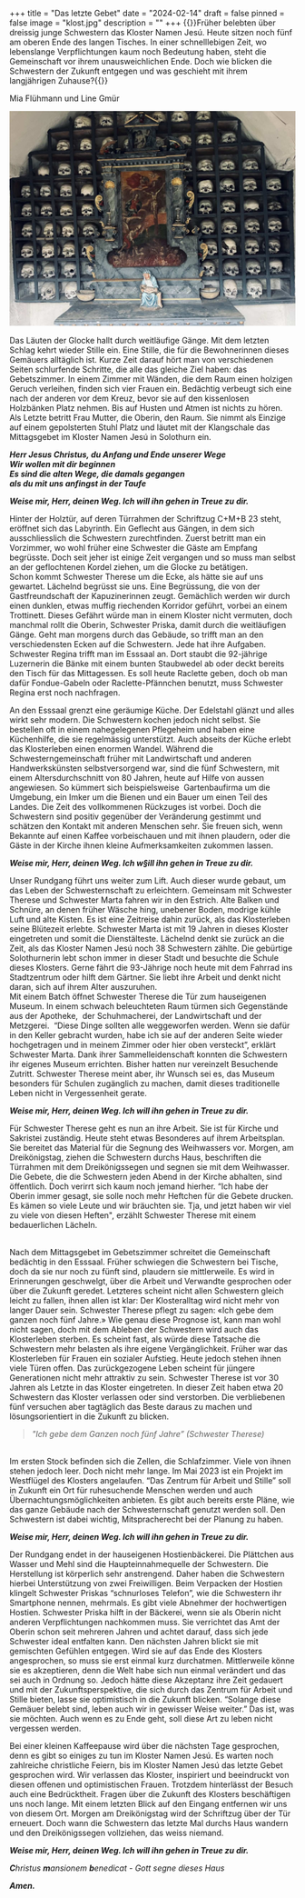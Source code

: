 +++
title = "Das letzte Gebet"
date = "2024-02-14"
draft = false
pinned = false
image = "klost.jpg"
description = ""
+++
{{<lead>}}Früher belebten über dreissig junge Schwestern das Kloster Namen Jesú. Heute sitzen noch fünf am oberen Ende des langen Tisches. In einer schnelllebigen Zeit, wo lebenslange Verpflichtungen kaum noch Bedeutung haben, steht die Gemeinschaft vor ihrem unausweichlichen Ende. Doch wie blicken die Schwestern der Zukunft entgegen und was geschieht mit ihrem langjährigen Zuhause?{{</lead>}}

Mia Flühmann und Line Gmür

![Zeuginnen der Vergangenheit: Schädel ehemaliger Schwestern, die im Laufe der 400-jährigen Existenz im Kloster Namen Jesú verstorben sind. (Fotografie von Mia Flühmann, Stand: 5.1.24)](klost.jpg)

Das Läuten der Glocke hallt durch weitläufige Gänge. Mit dem letzten Schlag kehrt wieder Stille ein. Eine Stille, die für die Bewohnerinnen dieses Gemäuers alltäglich ist. Kurze Zeit darauf hört man von verschiedenen Seiten schlurfende Schritte, die alle das gleiche Ziel haben: das Gebetszimmer. In einem Zimmer mit Wänden, die dem Raum einen holzigen Geruch verleihen, finden sich vier Frauen ein. Bedächtig verbeugt sich eine nach der anderen vor dem Kreuz, bevor sie auf den kissenlosen Holzbänken Platz nehmen. Bis auf Husten und Atmen ist nichts zu hören. Als Letzte betritt Frau Mutter, die Oberin, den Raum. Sie nimmt als Einzige auf einem gepolsterten Stuhl Platz und läutet mit der Klangschale das Mittagsgebet im Kloster Namen Jesú in Solothurn ein.



***Herr Jesus Christus, du Anfang und Ende unserer Wege***\
***Wir wollen mit dir beginnen***\
***Es sind die alten Wege, die damals gegangen***\
***als du mit uns anfingst in der Taufe***

***Weise mir, Herr, deinen Weg. Ich will ihn gehen in Treue zu dir.***



Hinter der Holztür, auf deren Türrahmen der Schriftzug C+M+B 23 steht, eröffnet sich das Labyrinth. Ein Geflecht aus Gängen, in dem sich ausschliesslich die Schwestern zurechtfinden. Zuerst betritt man ein Vorzimmer, wo wohl früher eine Schwester die Gäste am Empfang begrüsste. Doch seit jeher ist einige Zeit vergangen und so muss man selbst an der geflochtenen Kordel ziehen, um die Glocke zu betätigen.\
Schon kommt Schwester Therese um die Ecke, als hätte sie auf uns gewartet. Lächelnd begrüsst sie uns. Eine Begrüssung, die von der Gastfreundschaft der Kapuzinerinnen zeugt. Gemächlich werden wir durch einen dunklen, etwas muffig riechenden Korridor geführt, vorbei an einem Trottinett. Dieses Gefährt würde man in einem Kloster nicht vermuten, doch manchmal rollt die Oberin, Schwester Priska, damit durch die weitläufigen Gänge. Geht man morgens durch das Gebäude, so trifft man an den verschiedensten Ecken auf die Schwestern. Jede hat ihre Aufgaben. Schwester Regina trifft man im Esssaal an. Dort staubt die 92-jährige Luzernerin die Bänke mit einem bunten Staubwedel ab oder deckt bereits den Tisch für das Mittagessen. Es soll heute Raclette geben, doch ob man dafür Fondue-Gabeln oder Raclette-Pfännchen benutzt, muss Schwester Regina erst noch nachfragen.

An den Esssaal grenzt eine geräumige Küche. Der Edelstahl glänzt und alles wirkt sehr modern. Die Schwestern kochen jedoch nicht selbst. Sie bestellen oft in einem nahegelegenen Pflegeheim und haben eine Küchenhilfe, die sie regelmässig unterstützt. Auch abseits der Küche erlebt das Klosterleben einen enormen Wandel. Während die Schwesterngemeinschaft früher mit Landwirtschaft und anderen Handwerkskünsten selbstversorgend war, sind die fünf Schwestern, mit einem Altersdurchschnitt von 80 Jahren, heute auf Hilfe von aussen angewiesen. So kümmert sich beispielsweise  Gartenbaufirma um die Umgebung, ein Imker um die Bienen und ein Bauer um einen Teil des Landes. Die Zeit des vollkommenen Rückzuges ist vorbei. Doch die Schwestern sind positiv gegenüber der Veränderung gestimmt und schätzen den Kontakt mit anderen Menschen sehr. Sie freuen sich, wenn Bekannte auf einen Kaffee vorbeischauen und mit ihnen plaudern, oder die Gäste in der Kirche ihnen kleine Aufmerksamkeiten zukommen lassen.



***Weise mir, Herr, deinen Weg. Ich w§ill ihn gehen in Treue zu dir.***



Unser Rundgang führt uns weiter zum Lift. Auch dieser wurde gebaut, um das Leben der Schwesternschaft zu erleichtern. Gemeinsam mit Schwester Therese und Schwester Marta fahren wir in den Estrich. Alte Balken und Schnüre, an denen früher Wäsche hing, unebener Boden, modrige kühle Luft und alte Kisten. Es ist eine Zeitreise dahin zurück, als das Klosterleben seine Blütezeit erlebte. Schwester Marta ist mit 19 Jahren in dieses Kloster eingetreten und somit die Dienstälteste. Lächelnd denkt sie zurück an die Zeit, als das Kloster Namen Jesú noch 38 Schwestern zählte. Die gebürtige Solothurnerin lebt schon immer in dieser Stadt und besuchte die Schule dieses Klosters. Gerne fährt die 93-Jährige noch heute mit dem Fahrrad ins Stadtzentrum oder hilft dem Gärtner. Sie liebt ihre Arbeit und denkt nicht daran, sich auf ihrem Alter auszuruhen.\
Mit einem Batch öffnet Schwester Therese die Tür zum hauseigenen Museum. In einem schwach beleuchteten Raum türmen sich Gegenstände aus der Apotheke,  der Schuhmacherei, der Landwirtschaft und der Metzgerei.  “Diese Dinge sollten alle weggeworfen werden. Wenn sie dafür in den Keller gebracht wurden, habe ich sie auf der anderen Seite wieder hochgetragen und in meinem Zimmer oder hier oben versteckt”, erklärt Schwester Marta. Dank ihrer Sammelleidenschaft konnten die Schwestern ihr eigenes Museum errichten. Bisher hatten nur vereinzelt Besuchende Zutritt. Schwester Therese meint aber, ihr Wunsch sei es, das Museum besonders für Schulen zugänglich zu machen, damit dieses traditionelle Leben nicht in Vergessenheit gerate. 



***Weise mir, Herr, deinen Weg. Ich will ihn gehen in Treue zu dir.***



Für Schwester Therese geht es nun an ihre Arbeit. Sie ist für Kirche und Sakristei zuständig. Heute steht etwas Besonderes auf ihrem Arbeitsplan. Sie bereitet das Material für die Segnung des Weihwassers vor. Morgen, am Dreikönigstag, ziehen die Schwestern durchs Haus, beschriften die Türrahmen mit dem Dreikönigssegen und segnen sie mit dem Weihwasser. Die Gebete, die die Schwestern jeden Abend in der Kirche abhalten, sind öffentlich. Doch verirrt sich kaum noch jemand hierher. “Ich habe der Oberin immer gesagt, sie solle noch mehr Heftchen für die Gebete drucken. Es kämen so viele Leute und wir bräuchten sie. Tja, und jetzt haben wir viel zu viele von diesen Heften", erzählt Schwester Therese mit einem bedauerlichen Lächeln.

\
Nach dem Mittagsgebet im Gebetszimmer schreitet die Gemeinschaft bedächtig in den Esssaal. Früher schwiegen die Schwestern bei Tische, doch da sie nur noch zu fünft sind, plaudern sie mittlerweile. Es wird in Erinnerungen geschwelgt, über die Arbeit und Verwandte gesprochen oder über die Zukunft geredet. Letzteres scheint nicht allen Schwestern gleich leicht zu fallen, ihnen allen ist klar: Der Klosteralltag wird nicht mehr von langer Dauer sein. Schwester Therese pflegt zu sagen: «Ich gebe dem ganzen noch fünf Jahre.» Wie genau diese Prognose ist, kann man wohl nicht sagen, doch mit dem Ableben der Schwestern wird auch das Klosterleben sterben. Es scheint fast, als würde diese Tatsache die Schwestern mehr belasten als ihre eigene Vergänglichkeit. Früher war das Klosterleben für Frauen ein sozialer Aufstieg. Heute jedoch stehen ihnen viele Türen offen. Das zurückgezogene Leben scheint für jüngere Generationen nicht mehr attraktiv zu sein. Schwester Therese ist vor 30 Jahren als Letzte in das Kloster eingetreten. In dieser Zeit haben etwa 20 Schwestern das Kloster verlassen oder sind verstorben. Die verbliebenen fünf versuchen aber tagtäglich das Beste daraus zu machen und lösungsorientiert in die Zukunft zu blicken.





> *"Ich gebe dem Ganzen noch fünf Jahre” (Schwester Therese)*



\
Im ersten Stock befinden sich die Zellen, die Schlafzimmer. Viele von ihnen stehen jedoch leer. Doch nicht mehr lange. Im Mai 2023 ist ein Projekt im Westflügel des Klosters angelaufen. “Das Zentrum für Arbeit und Stille” soll in Zukunft ein Ort für ruhesuchende Menschen werden und auch Übernachtungsmöglichkeiten anbieten. Es gibt auch bereits erste Pläne, wie das ganze Gebäude nach der Schwesternschaft genutzt werden soll. Den Schwestern ist dabei wichtig, Mitspracherecht bei der Planung zu haben.



***Weise mir, Herr, deinen Weg. Ich will ihn gehen in Treue zu dir.***



Der Rundgang endet in der hauseigenen Hostienbäckerei. Die Plättchen aus Wasser und Mehl sind die Haupteinnahmequelle der Schwestern. Die Herstellung ist körperlich sehr anstrengend. Daher haben die Schwestern hierbei Unterstützung von zwei Freiwilligen. Beim Verpacken der Hostien klingelt Schwester Priskas “schnurloses Telefon”, wie die Schwestern ihr Smartphone nennen, mehrmals. Es gibt viele Abnehmer der hochwertigen Hostien. Schwester Priska hilft in der Bäckerei, wenn sie als Oberin nicht anderen Verpflichtungen nachkommen muss. Sie verrichtet das Amt der Oberin schon seit mehreren Jahren und achtet darauf, dass sich jede Schwester ideal entfalten kann. Den nächsten Jahren blickt sie mit gemischten Gefühlen entgegen. Wird sie auf das Ende des Klosters angesprochen, so muss sie erst einmal kurz durchatmen. Mittlerweile könne sie es akzeptieren, denn die Welt habe sich nun einmal verändert und das sei auch in Ordnung so. Jedoch hätte diese Akzeptanz ihre Zeit gedauert und mit der Zukunftsperspektive, die sich durch das Zentrum für Arbeit und Stille bieten, lasse sie optimistisch in die Zukunft blicken. “Solange diese Gemäuer belebt sind, leben auch wir in gewisser Weise weiter.” Das ist, was sie möchten. Auch wenn es zu Ende geht, soll diese Art zu leben nicht vergessen werden.

Bei einer kleinen Kaffeepause wird über die nächsten Tage gesprochen, denn es gibt so einiges zu tun im Kloster Namen Jesú. Es warten noch zahlreiche christliche Feiern, bis im Kloster Namen Jesú das letzte Gebet gesprochen wird. Wir verlassen das Kloster, inspiriert und beeindruckt von diesen offenen und optimistischen Frauen. Trotzdem hinterlässt der Besuch auch eine Bedrücktheit. Fragen über die Zukunft des Klosters beschäftigen uns noch lange. Mit einem letzten Blick auf den Eingang entfernen wir uns von diesem Ort. Morgen am Dreikönigstag wird der Schriftzug über der Tür erneuert. Doch wann die Schwestern das letzte Mal durchs Haus wandern und den Dreikönigssegen vollziehen, das weiss niemand. 



***Weise mir, Herr, deinen Weg. Ich will ihn gehen in Treue zu dir.***



***C**hristus **m**ansionem **b**enedicat - Gott segne dieses Haus*

***Amen.***